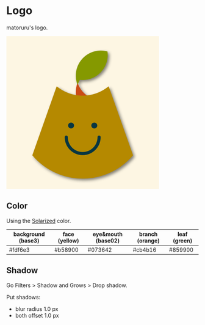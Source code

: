 # Logo

matoruru's logo.

![matoruru logo](./matoruru400.png)

## Color

Using the [Solarized](https://ethanschoonover.com/solarized/) color.

| background (base3) | face (yellow) | eye&mouth (base02) | branch (orange) | leaf (green) |
|---|---|---|---|---|
| #fdf6e3 | #b58900 | #073642 | #cb4b16 | #859900 |

## Shadow

Go Filters > Shadow and Grows > Drop shadow.

Put shadows:
- blur radius 1.0 px
- both offset 1.0 px
